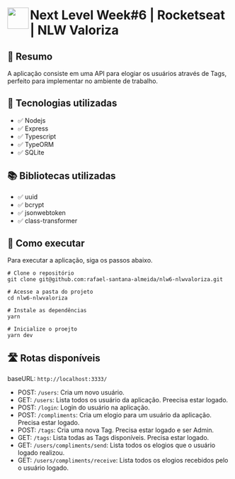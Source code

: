 # <img src="https://nextlevelweek.com/favicon.ico" align="left" height="48" width="48" > Next Level Week#6 | Rocketseat | NLW Valoriza

## :memo: Resumo
A aplicação consiste em uma API para elogiar os usuários através de Tags, perfeito para implementar no ambiente de trabalho.


## :wrench: Tecnologias utilizadas
* :white_check_mark: Nodejs
* :white_check_mark: Express
* :white_check_mark: Typescript
* :white_check_mark: TypeORM
* :white_check_mark: SQLite


## :books: Bibliotecas utilizadas
* :white_check_mark: uuid
* :white_check_mark: bcrypt
* :white_check_mark: jsonwebtoken
* :white_check_mark: class-transformer

## :rocket: Como executar
Para executar a aplicação, siga os passos abaixo.
```
# Clone o repositório
git clone git@github.com:rafael-santana-almeida/nlw6-nlwvaloriza.git

# Acesse a pasta do projeto
cd nlw6-nlwvaloriza

# Instale as dependências
yarn

# Inicialize o proejto
yarn dev
```

## 🛣️ Rotas disponíveis
baseURL: ```http://localhost:3333/```

* POST: ```/users```: Cria um novo usuário.
* GET: ```/users```: Lista todos os usuário da aplicação. Preecisa estar logado.
* POST: ```/login```: Login do usuário na aplicação. 
* POST: ```/compliments```: Cria um elogio para um usuário da aplicação. Precisa estar logado.
* POST: ```/tags```: Cria uma nova Tag. Precisa estar logado e ser Admin. 
* GET: ```/tags```: Lista todas as Tags disponíveis. Precisa estar logado.
* GET: ```/users/compliments/send```: Lista todos os elogios que o usuário logado realizou.
* GET: ```/users/compliments/receive```: Lista todos os elogios recebidos pelo o usuário logado.
